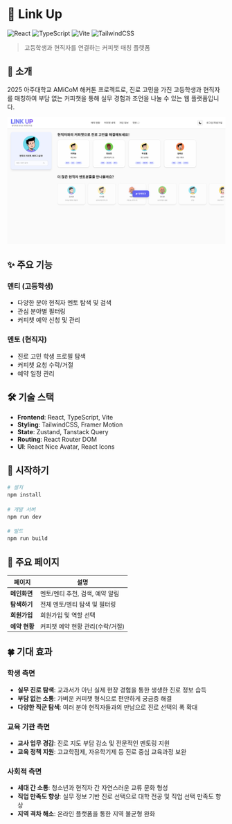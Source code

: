# 🔗 Link Up

![React](https://img.shields.io/badge/React-61DAFB?style=flat-square&logo=react&logoColor=black)
![TypeScript](https://img.shields.io/badge/TypeScript-3178C6?style=flat-square&logo=typescript&logoColor=white)
![Vite](https://img.shields.io/badge/Vite-646CFF?style=flat-square&logo=vite&logoColor=white)
![TailwindCSS](https://img.shields.io/badge/TailwindCSS-06B6D4?style=flat-square&logo=tailwindcss&logoColor=white)

> 고등학생과 현직자를 연결하는 커피챗 매칭 플랫폼

## 📌 소개

2025 아주대학교 AMiCoM 해커톤 프로젝트로, 진로 고민을 가진 고등학생과 현직자를 매칭하여 부담 없는 커피챗을 통해 실무 경험과 조언을 나눌 수 있는 웹 플랫폼입니다.

![메인화면](./screenshot.png)

## ✨ 주요 기능

### 멘티 (고등학생)

- 다양한 분야 현직자 멘토 탐색 및 검색
- 관심 분야별 필터링
- 커피챗 예약 신청 및 관리

### 멘토 (현직자)

- 진로 고민 학생 프로필 탐색
- 커피챗 요청 수락/거절
- 예약 일정 관리

## 🛠 기술 스택

- **Frontend**: React, TypeScript, Vite
- **Styling**: TailwindCSS, Framer Motion
- **State**: Zustand, Tanstack Query
- **Routing**: React Router DOM
- **UI**: React Nice Avatar, React Icons

## 🚀 시작하기

```bash
# 설치
npm install

# 개발 서버
npm run dev

# 빌드
npm run build
```

## 📱 주요 페이지

| 페이지        | 설명                             |
| ------------- | -------------------------------- |
| **메인화면**  | 멘토/멘티 추천, 검색, 예약 알림  |
| **탐색하기**  | 전체 멘토/멘티 탐색 및 필터링    |
| **회원가입**  | 회원가입 및 역할 선택            |
| **예약 현황** | 커피챗 예약 현황 관리(수락/거절) |

## 🍀 기대 효과

### 학생 측면

- **실무 진로 탐색**: 교과서가 아닌 실제 현장 경험을 통한 생생한 진로 정보 습득
- **부담 없는 소통**: 가벼운 커피챗 형식으로 편안하게 궁금증 해결
- **다양한 직군 탐색**: 여러 분야 현직자들과의 만남으로 진로 선택의 폭 확대

### 교육 기관 측면

- **교사 업무 경감**: 진로 지도 부담 감소 및 전문적인 멘토링 지원
- **교육 정책 지원**: 고교학점제, 자유학기제 등 진로 중심 교육과정 보완

### 사회적 측면

- **세대 간 소통**: 청소년과 현직자 간 자연스러운 교류 문화 형성
- **직업 만족도 향상**: 실무 정보 기반 진로 선택으로 대학 전공 및 직업 선택 만족도 향상
- **지역 격차 해소**: 온라인 플랫폼을 통한 지역 불균형 완화
